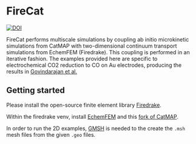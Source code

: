 # FireCat

[![DOI](https://zenodo.org/badge/679916980.svg)](https://zenodo.org/badge/latestdoi/679916980)

FireCat performs multiscale simulations by coupling ab initio microkinetic simulations from CatMAP with two-dimensional continuum transport simulations from EchemFEM (Firedrake). This coupling is performed in an iterative fashion. The examples provided here are specific to electrochemical CO2 reduction to CO on Au electrodes, producing the results in [Govindarajan et al.](https://doi.org/10.1103/PRXEnergy.2.033010)

## Getting started

Please install the open-source finite element library [Firedrake](https://www.firedrakeproject.org/download.html).

Within the firedrake venv, install [EchemFEM](https://github.com/LLNL/echemfem) and this [fork of CatMAP](https://github.com/sringe/catmap-1).

In order to run the 2D examples, [GMSH](https://gmsh.info) is needed to the create the <tt>`.msh`</tt> mesh files from the given <tt>`.geo`</tt> files.
